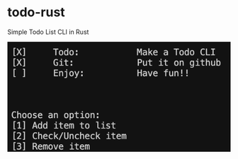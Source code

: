 # todo-rust
Simple Todo List CLI in Rust

![screenshot](https://github.com/SaumitraLohokare/todo-rust/blob/a5451606f2556c886f3487236811cace6b860871/images/ss.png)
